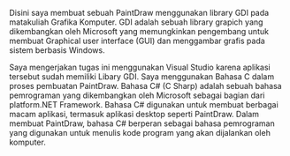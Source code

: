 Disini saya membuat sebuah PaintDraw menggunakan library GDI pada matakuliah Grafika Komputer.
GDI adalah sebuah library grapich yang dikembangkan oleh Microsoft yang memungkinkan pengembang untuk membuat Graphical user interface (GUI) dan menggambar grafis pada sistem berbasis Windows.

Saya mengerjakan tugas ini menggunakan Visual Studio karena aplikasi tersebut sudah memiliki Libary GDI. Saya menggunakan Bahasa C dalam proses pembuatan PaintDraw. Bahasa C# (C Sharp) adalah sebuah bahasa pemrograman yang dikembangkan oleh Microsoft sebagai bagian dari platform.NET Framework. Bahasa C# digunakan untuk membuat berbagai macam aplikasi, termasuk aplikasi desktop seperti PaintDraw. Dalam membuat PaintDraw, bahasa C# berperan sebagai bahasa pemrograman yang digunakan untuk menulis kode program yang akan dijalankan oleh komputer.

